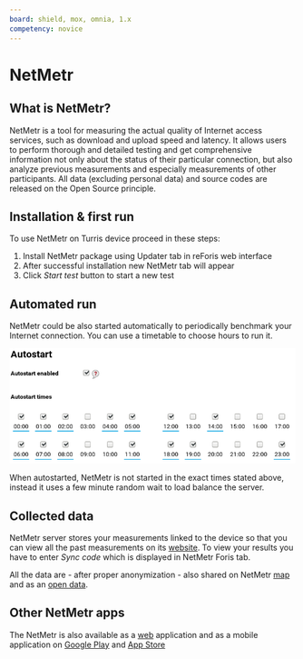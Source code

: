 ```yaml
---
board: shield, mox, omnia, 1.x
competency: novice
---
```

# NetMetr

## What is NetMetr?

NetMetr is a tool for measuring the actual quality of Internet access services,
such as download and upload speed and latency. It allows users to perform
thorough and detailed testing and get
comprehensive information not only about the status of their particular connection,
but also analyze previous measurements and especially measurements of other
participants. All data (excluding personal data) and source codes are released on
the Open Source principle.

## Installation & first run

To use NetMetr on Turris device proceed in these steps:

1. Install NetMetr package using Updater tab in reForis web interface
2. After successful installation new NetMetr tab will appear
3. Click _Start test_ button to start a new test

## Automated run

NetMetr could be also started automatically to periodically benchmark your Internet
connection. You can use a timetable to choose hours to run it.

![timetable](netmetr-autostart.png)

When autostarted, NetMetr is not started in the exact times stated above, instead
it uses a few minute random wait to load balance the server.

## Collected data

NetMetr server stores your measurements linked to the device so that you can view
all the past measurements on its [website](https://www.netmetr.cz/en/my.html). To
view your results you have to enter *Sync code* which is displayed in NetMetr
Foris tab.

All the data are - after proper anonymization - also shared on NetMetr
[map](https://www.netmetr.cz/en/map.html) and as an
[open data](https://www.netmetr.cz/en/open-data.html).

## Other NetMetr apps

The NetMetr is also available as a [web](https://www.netmetr.cz/en/test.html) application
and as a mobile application on [Google Play](https://play.google.com/store/apps/details?id=cz.nic.netmetr)
and [App Store](https://apps.apple.com/cz/app/netmetr/id946478662)

